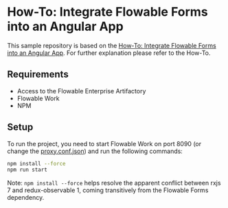# How-To: Integrate Flowable Forms into an Angular App

This sample repository is based on the [How-To: Integrate Flowable Forms into an Angular App](https://documentation.flowable.com/latest/howto/howto-integrate-forms-angular/).
For further explanation please refer to the How-To.

## Requirements

* Access to the Flowable Enterprise Artifactory
* Flowable Work
* NPM

## Setup

To run the project, you need to start Flowable Work on port 8090 (or change the [proxy.conf.json](./src/proxy.conf.json)) and run the following commands:

```bash
npm install --force
npm run start
```

Note: `npm install --force` helps resolve the apparent conflict between rxjs 7 and redux-observable 1, coming transitively from the Flowable Forms dependency.
